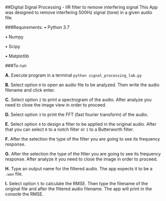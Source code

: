 ##Digital Signal Processing - IIR filter to remove interfering signal
This App was designed to remove interfering 500Hz signal (tone) in a given audio file.

###Requirements:
•	Python 3.7

•	Numpy

•	Scipy

•	Matplotlib

###To run

**A.** Execute program in a terminal `python signal_processing_lab.py`

**B.** Select option `0` to open an audio file to be analyzed. Then write the audio filename and click enter.

**C.** Select option `2` to print a spectrogram of the audio. After analyze you need to close the image view in order to proceed.

**D.** Select option `3` to print the FFT (fast fourier transform) of the audio. 

**E.** Select option `4` to design a filter to be applied in the original audio. After that you can select `0` to a notch filter or `1` to a Butterworth filter.

**F.** After the selection the type of the filter you are going to see its frequency response.

**G.** After the selection the type of the filter you are going to see its frequency response. After analyze it you need to close the image in order to proceed.

**H.** Type an output name for the filtered audio. The app expects it to be a `.wav` file.

**I.** Select option `5` to calculate the RMSE. Then type the filename of the original file and after the filtered audio filename. The app will print in the console the RMSE.



